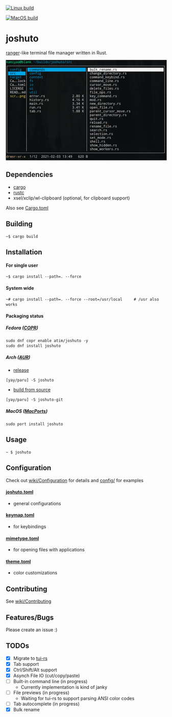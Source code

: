 [![Linux build](https://github.com/kamiyaa/joshuto/actions/workflows/rust-linux-main.yml/badge.svg)](https://github.com/kamiyaa/joshuto/actions/workflows/rust-linux-main.yml)

[![MacOS build](https://github.com/kamiyaa/joshuto/actions/workflows/rust-macos-main.yml/badge.svg)](https://github.com/kamiyaa/joshuto/actions/workflows/rust-macos-main.yml)

# joshuto

[ranger](https://github.com/ranger/ranger)-like terminal file manager written in Rust.

![Alt text](screenshot.png?raw=true "joshuto")

## Dependencies

- [cargo](https://github.com/rust-lang/cargo/)
- [rustc](https://www.rust-lang.org/)
- xsel/xclip/wl-clipboard (optional, for clipboard support)

Also see [Cargo.toml](Cargo.toml)

## Building

```
~$ cargo build
```

## Installation

#### For single user

```
~$ cargo install --path=. --force
```

#### System wide

```
~# cargo install --path=. --force --root=/usr/local     # /usr also works
```

#### Packaging status

##### Fedora ([COPR](https://copr.fedorainfracloud.org/coprs/atim/joshuto/))

```
sudo dnf copr enable atim/joshuto -y
sudo dnf install joshuto
```

##### Arch ([AUR](https://aur.archlinux.org))

* [release](https://aur.archlinux.org/packages/joshuto)
```
[yay/paru] -S joshuto
```

* [build from source](https://aur.archlinux.org/packages/joshuto-git)
```
[yay/paru] -S joshuto-git
```

##### MacOS ([MacPorts](https://ports.macports.org/port/joshuto/details/))

```
sudo port install joshuto
```

## Usage
```
~ $ joshuto
```

## Configuration

Check out [wiki/Configuration](https://github.com/kamiyaa/joshuto/wiki/Configuration) for details
and [config/](config/) for examples

#### [joshuto.toml](config/joshuto.toml)
- general configurations

#### [keymap.toml](/config/keymap.toml)
- for keybindings

#### [mimetype.toml](/config/mimetype.toml)
- for opening files with applications

#### [theme.toml](/config/theme.toml)
- color customizations

## Contributing
See [wiki/Contributing](https://github.com/kamiyaa/joshuto/wiki/Contributing)

## Features/Bugs

Please create an issue :)

## TODOs

- [x] Migrate to [tui-rs](https://github.com/fdehau/tui-rs)
- [x] Tab support
- [x] Ctrl/Shift/Alt support
- [x] Asynch File IO (cut/copy/paste)
- [ ] Built-in command line (in progress)
  - Currently implementation is kind of janky
- [ ] File previews (in progress)
  - Waiting for tui-rs to support parsing ANSI color codes
- [ ] Tab autocomplete (in progress)
- [x] Bulk rename
